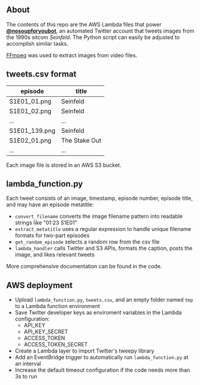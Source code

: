 ## About
The contents of this repo are the AWS Lambda files that power [**@nosoupforyoubot**](https://twitter.com/nosoupforyoubot), an automated Twitter account that tweets images from the 1990s sitcom *Seinfeld*. The Python script can easily be adjusted to accomplish similar tasks.

[FFmpeg](https://ffmpeg.org/) was used to extract images from video files.

## tweets.csv format

| episode       | title         |
|---------------|---------------|
| S1E01_01.png  | Seinfeld      |
| S1E01_02.png  | Seinfeld      |
| ...           | ...           |
| S1E01_139.png | Seinfeld      |
| S1E02_01.png  | The Stake Out |
| ...           | ...           |

Each image file is stored in an AWS S3 bucket.

## lambda_function.py

Each tweet consists of an image, timestamp, episode number, episode title, and may have an episode metatitle:

- `convert_filename` converts the image filename pattern into readable strings like "01:23 S1E01"
- `extract_metatitle` uses a regular expression to handle unique filename formats for two-part episodes
- `get_random_episode` selects a random row from the csv file
- `lambda_handler` calls Twitter and S3 APIs, formats the caption, posts the image, and likes relevant tweets

More comprehensive documentation can be found in the code.

## AWS deployment

- Upload `lambda_function.py`, `tweets.csv`, and an empty folder named `tmp` to a Lambda function environment
- Save Twitter developer keys as enviroment variables in the Lambda configuration:
  - API_KEY
  - API_KEY_SECRET
  - ACCESS_TOKEN
  - ACCESS_TOKEN_SECRET
- Create a Lambda layer to import Twitter's tweepy library
- Add an EventBridge trigger to automatically run `lambda_function.py` at an interval
- Increase the default timeout configuration if the code needs more than 3s to run
